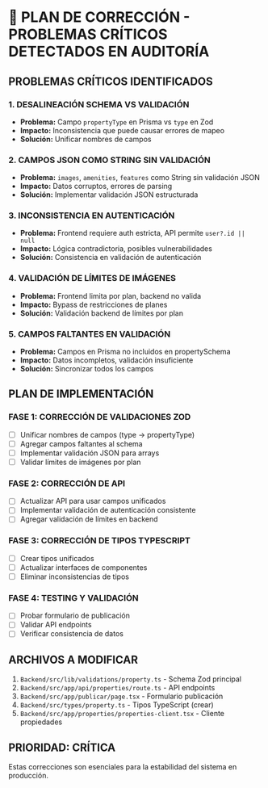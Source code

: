 # 🔧 PLAN DE CORRECCIÓN - PROBLEMAS CRÍTICOS DETECTADOS EN AUDITORÍA

## PROBLEMAS CRÍTICOS IDENTIFICADOS

### 1. **DESALINEACIÓN SCHEMA VS VALIDACIÓN**
- **Problema:** Campo `propertyType` en Prisma vs `type` en Zod
- **Impacto:** Inconsistencia que puede causar errores de mapeo
- **Solución:** Unificar nombres de campos

### 2. **CAMPOS JSON COMO STRING SIN VALIDACIÓN**
- **Problema:** `images`, `amenities`, `features` como String sin validación JSON
- **Impacto:** Datos corruptos, errores de parsing
- **Solución:** Implementar validación JSON estructurada

### 3. **INCONSISTENCIA EN AUTENTICACIÓN**
- **Problema:** Frontend requiere auth estricta, API permite `user?.id || null`
- **Impacto:** Lógica contradictoria, posibles vulnerabilidades
- **Solución:** Consistencia en validación de autenticación

### 4. **VALIDACIÓN DE LÍMITES DE IMÁGENES**
- **Problema:** Frontend limita por plan, backend no valida
- **Impacto:** Bypass de restricciones de planes
- **Solución:** Validación backend de límites por plan

### 5. **CAMPOS FALTANTES EN VALIDACIÓN**
- **Problema:** Campos en Prisma no incluidos en propertySchema
- **Impacto:** Datos incompletos, validación insuficiente
- **Solución:** Sincronizar todos los campos

## PLAN DE IMPLEMENTACIÓN

### FASE 1: CORRECCIÓN DE VALIDACIONES ZOD
- [ ] Unificar nombres de campos (type → propertyType)
- [ ] Agregar campos faltantes al schema
- [ ] Implementar validación JSON para arrays
- [ ] Validar límites de imágenes por plan

### FASE 2: CORRECCIÓN DE API
- [ ] Actualizar API para usar campos unificados
- [ ] Implementar validación de autenticación consistente
- [ ] Agregar validación de límites en backend

### FASE 3: CORRECCIÓN DE TIPOS TYPESCRIPT
- [ ] Crear tipos unificados
- [ ] Actualizar interfaces de componentes
- [ ] Eliminar inconsistencias de tipos

### FASE 4: TESTING Y VALIDACIÓN
- [ ] Probar formulario de publicación
- [ ] Validar API endpoints
- [ ] Verificar consistencia de datos

## ARCHIVOS A MODIFICAR

1. `Backend/src/lib/validations/property.ts` - Schema Zod principal
2. `Backend/src/app/api/properties/route.ts` - API endpoints
3. `Backend/src/app/publicar/page.tsx` - Formulario publicación
4. `Backend/src/types/property.ts` - Tipos TypeScript (crear)
5. `Backend/src/app/properties/properties-client.tsx` - Cliente propiedades

## PRIORIDAD: CRÍTICA
Estas correcciones son esenciales para la estabilidad del sistema en producción.
